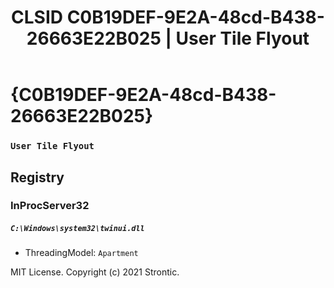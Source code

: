 ﻿---
title: "CLSID C0B19DEF-9E2A-48cd-B438-26663E22B025 | User Tile Flyout"
excerpt: What is COM-Object CLSID C0B19DEF-9E2A-48cd-B438-26663E22B025?
---

# {C0B19DEF-9E2A-48cd-B438-26663E22B025}

### `User Tile Flyout`

## Registry


### InProcServer32

##### `C:\Windows\system32\twinui.dll`
* ThreadingModel: `Apartment`

MIT License. Copyright (c) 2021 Strontic.


